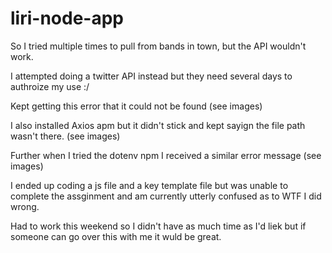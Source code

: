 # liri-node-app

So I tried multiple times to pull from bands in town, but the API wouldn't work.

I attempted doing a twitter API instead but they need several days to authroize my use :/

Kept getting this error that it could not be found (see images)

I also installed Axios apm but it didn't stick and kept sayign the file path wasn't there. (see images)

Further when I tried the dotenv npm I received a similar error message (see images)

I ended up coding a js file and a key template file but was unable to complete the assginment and am currently utterly confused as to WTF I did wrong.

Had to work this weekend so I didn't have as much time as I'd liek but if someone can go over this with me it wuld be great. 



